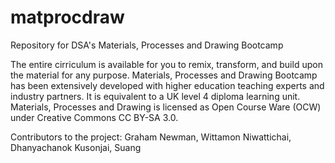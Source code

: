 # matprocdraw
Repository for DSA's Materials, Processes and Drawing Bootcamp


The entire cirriculum is available for you to remix, transform, and build upon the material for any purpose. Materials, Processes and Drawing Bootcamp has been extensively developed with higher education teaching experts and industry partners. It is equivalent to a UK level 4 diploma learning unit. Materials, Processes and Drawing is licensed as Open Course Ware (OCW) under Creative Commons CC BY-SA 3.0. 

Contributors to the project: Graham Newman, Wittamon Niwattichai, Dhanyachanok Kusonjai, Suang
